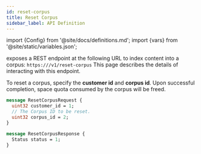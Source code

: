 ```yaml
---
id: reset-corpus
title: Reset Corpus
sidebar_label: API Definition
---
```


import {Config} from '@site/docs/definitions.md';
import {vars} from '@site/static/variables.json';

<Config v="names.product"/> exposes a REST endpoint at the following URL
to index content into a corpus:
<code>https://<Config v="domains.rest.admin"/>/v1/reset-corpus</code>
This page describes the details of interacting with this endpoint.

To reset a corpus, specify the **customer id** and **corpus id**. Upon
successful completion, space quota consumed by the corpus will be freed.

```protobuf
message ResetCorpusRequest {
  uint32 customer_id = 1;
  // The Corpus ID to be reset.
  uint32 corpus_id = 2;
}

message ResetCorpusResponse {
  Status status = 1;
}
```
